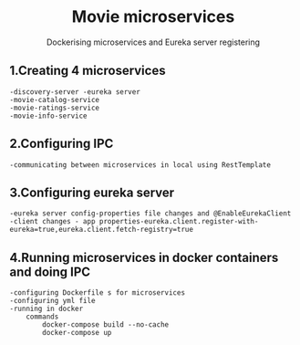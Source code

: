 <h1 align="center">Movie microservices</h1>
<p align="center">Dockerising microservices and Eureka server registering</p>


## 1.Creating 4 microservices
	-discovery-server -eureka server
	-movie-catalog-service
	-movie-ratings-service
	-movie-info-service

## 2.Configuring IPC
	-communicating between microservices in local using RestTemplate

## 3.Configuring eureka server
	-eureka server config-properties file changes and @EnableEurekaClient
	-client changes - app properties-eureka.client.register-with-eureka=true,eureka.client.fetch-registry=true

## 4.Running microservices in docker containers and doing IPC
	-configuring Dockerfile s for microservices
	-configuring yml file
	-running in docker
		commands
			docker-compose build --no-cache
			docker-compose up
				


